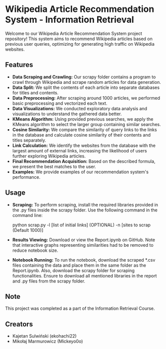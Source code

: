 # Wikipedia Article Recommendation System - Information Retrieval

Welcome to our Wikipedia Article Recommendation System project repository! This system aims to recommend Wikipedia articles based on previous user queries, optimizing for generating high traffic on Wikipedia websites.

## Features

* <b>Data Scraping and Crawling:</b> Our scrapy folder contains a program to crawl through Wikipedia and scrape random articles for data generation.
* <b>Data Split:</b> We split the contents of each article into separate databases for titles and contents.
* <b>Data Preprocessing:</b> After scraping around 1000 articles, we performed basic preprocessing and vectorized each text.
* <b>Data Visualizations:</b> We conducted exploratory data analysis and visualizations to understand the gathered data better.
* <b>KMeans Algorithm:</b> Using provided previous searches, we apply the KMeans algorithm to select the larger group containing similar searches.
* <b>Cosine Similarity:</b> We compare the similarity of query links to the links in the database and calculate cosine similarity of their contents and titles separately.
* <b>Link Calculation:</b> We identify the websites from the database with the largest amount of external links, increasing the likelihood of users further exploring Wikipedia articles.
* <b>Final Recommendation Acquisition:</b> Based on the described formula, we present the best matches to the user.
* <b>Examples:</b> We provide examples of our recommendation system's performance.

## Usage

* <b>Scraping:</b> To perform scraping, install the required libraries provided in the .py files inside the scrapy folder. Use the following command in the command line:

    python scrap.py -l [list of initial links] (OPTIONAL) -n [sites to scrap (Default 1000)]

* <b>Results Viewing:</b> Download or view the Report.ipynb on GitHub. Note that interactive graphs representing similarities had to be removed to reduce notebook size.
* <b>Notebook Running:</b> To run the notebook, download the scraped *.csv files containing the data and place them in the same folder as the Report.ipynb. Also, download the scrapy folder for scraping functionalities. Ensure to download all mentioned libraries in the report and .py files from the scrapy folder.

## Note

This project was completed as a part of the Information Retrieval Course.

## Creators

* Kajetan Sulwiński (ekohachi22)
* Mikołaj Marmurowicz (Mickeyo0o)
